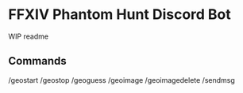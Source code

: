 # FFXIV Phantom Hunt Discord Bot

WIP readme

## Commands

/geostart
/geostop
/geoguess
/geoimage
/geoimagedelete
/sendmsg
